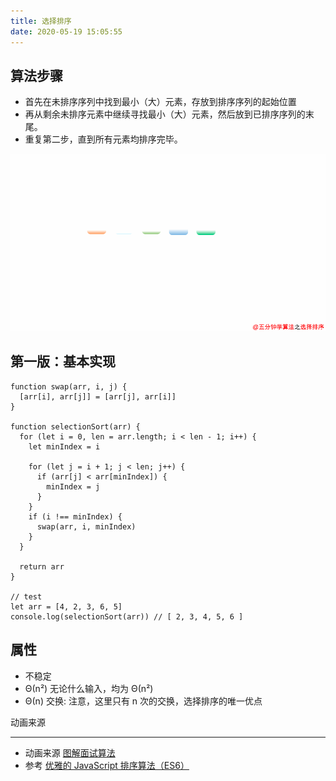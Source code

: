 ```yaml
---
title: 选择排序
date: 2020-05-19 15:05:55
---
```


## 算法步骤

- 首先在未排序序列中找到最小（大）元素，存放到排序序列的起始位置
- 再从剩余未排序元素中继续寻找最小（大）元素，然后放到已排序序列的末尾。
- 重复第二步，直到所有元素均排序完毕。

![](../../../assets/algorithm/sort/selectionSort.png)

## 第一版：基本实现

```TS
function swap(arr, i, j) {
  [arr[i], arr[j]] = [arr[j], arr[i]]
}

function selectionSort(arr) {
  for (let i = 0, len = arr.length; i < len - 1; i++) {
    let minIndex = i

    for (let j = i + 1; j < len; j++) {
      if (arr[j] < arr[minIndex]) {
        minIndex = j
      }
    }
    if (i !== minIndex) {
      swap(arr, i, minIndex)
    }
  }

  return arr
}

// test
let arr = [4, 2, 3, 6, 5]
console.log(selectionSort(arr)) // [ 2, 3, 4, 5, 6 ]
```

## 属性

- 不稳定
- Θ(n²) 无论什么输入，均为 Θ(n²)
- Θ(n) 交换: 注意，这里只有 n 次的交换，选择排序的唯一优点

动画来源

---

- 动画来源 [图解面试算法](https://github.com/MisterBooo/LeetCodeAnimation)
- 参考 [优雅的 JavaScript 排序算法（ES6）](https://juejin.im/post/5ab62ec36fb9a028cf326c49)

